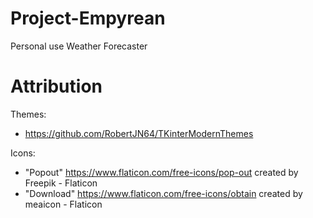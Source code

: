 # Project-Empyrean
 Personal use Weather Forecaster

# Attribution

Themes:

- https://github.com/RobertJN64/TKinterModernThemes

Icons:

- "Popout" https://www.flaticon.com/free-icons/pop-out created by Freepik - Flaticon
- "Download" https://www.flaticon.com/free-icons/obtain  created by meaicon - Flaticon